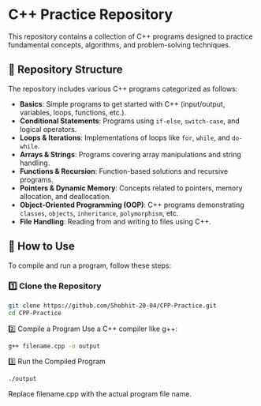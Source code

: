 # C++ Practice Repository

This repository contains a collection of C++ programs designed to practice fundamental concepts, algorithms, and problem-solving techniques.

## 📂 Repository Structure

The repository includes various C++ programs categorized as follows:

- **Basics**: Simple programs to get started with C++ (input/output, variables, loops, functions, etc.).
- **Conditional Statements**: Programs using `if-else`, `switch-case`, and logical operators.
- **Loops & Iterations**: Implementations of loops like `for`, `while`, and `do-while`.
- **Arrays & Strings**: Programs covering array manipulations and string handling.
- **Functions & Recursion**: Function-based solutions and recursive programs.
- **Pointers & Dynamic Memory**: Concepts related to pointers, memory allocation, and deallocation.
- **Object-Oriented Programming (OOP)**: C++ programs demonstrating `classes`, `objects`, `inheritance`, `polymorphism`, etc.
- **File Handling**: Reading from and writing to files using C++.

## 🚀 How to Use

To compile and run a program, follow these steps:

### 1️⃣ Clone the Repository
```sh
git clone https://github.com/Shobhit-20-04/CPP-Practice.git
cd CPP-Practice
```
2️⃣ Compile a Program
Use a C++ compiler like g++:
```sh
g++ filename.cpp -o output
```
3️⃣ Run the Compiled Program
```sh
./output
```
Replace filename.cpp with the actual program file name.

